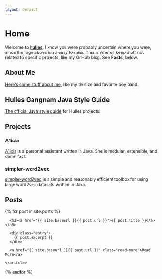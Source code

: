 ```yaml
---
layout: default
---
```


# Home

Welcome to **[hulles](https://markhull.github.io)**. I know you were probably uncertain where you were, since the logo above is so easy to miss. This is where I keep stuff not related to specific projects, like my GitHub blog. See **Posts**, below.

## About Me

[Here's some stuff about me](about.md), like my tie size and favorite boy band.

## Hulles Gangnam Java Style Guide

[The official Java style guide](hulles_style.md) for Hulles projects.

## Projects

### A1icia

[A1icia](https://github.com/markhull/A1icia.git) is a personal assistant written in Java. She is modular, extensible, and damn fast.

### simpler-word2vec

[simpler-word2vec](https://github.com/markhull/simpler-word2vec.git) is a simple and reasonably efficient toolbox for using large word2vec datasets written in Java.

## Posts

<!--
<ul>
  {% for post in site.posts %}
    <li>
      <a href="{{ post.url }}">{{ post.title }}</a>
    </li>
  {% endfor %}
</ul>
-->

<div class="posts">
  {% for post in site.posts %}
    <article class="post">

      <h3><a href="{{ site.baseurl }}{{ post.url }}">{{ post.title }}</a></h3>

      <div class="entry">
        {{ post.excerpt }}
      </div>

      <a href="{{ site.baseurl }}{{ post.url }}" class="read-more">Read More</a>
      
    </article>
  {% endfor %}
</div>
